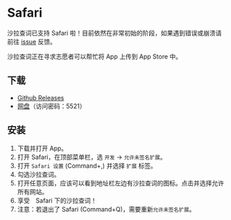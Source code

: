 # Safari

沙拉查词已支持 Safari 啦！目前依然在非常初始的阶段，如果遇到错误或崩溃请前往 [issue](https://github.com/crimx/ext-saladict/issues) 反馈。

沙拉查词正在寻求志愿者可以帮忙将 App 上传到 App Store 中。

## 下载

- [Github Releases](https://github.com/crimx/ext-saladict/releases)
- [网盘](https://url25.ctfile.com/d/24782725-37758132-32949f)（访问密码：5521）

## 安装

1. 下载并打开 App。
2. 打开 Safari，在顶部菜单栏，选 `开发` -> `允许未签名扩展`。
3. 打开 `Safari 设置` (Command+,) 并选择 `扩展` 标签。
4. 勾选沙拉查词。
5. 打开任意页面，应该可以看到地址栏左边有沙拉查词的图标。点击并选择允许所有网站。
6. 享受　Safari 下的沙拉查词！
7. 注意：若退出了 Safari (Command+Q)，需要重新`允许未签名扩展`。
